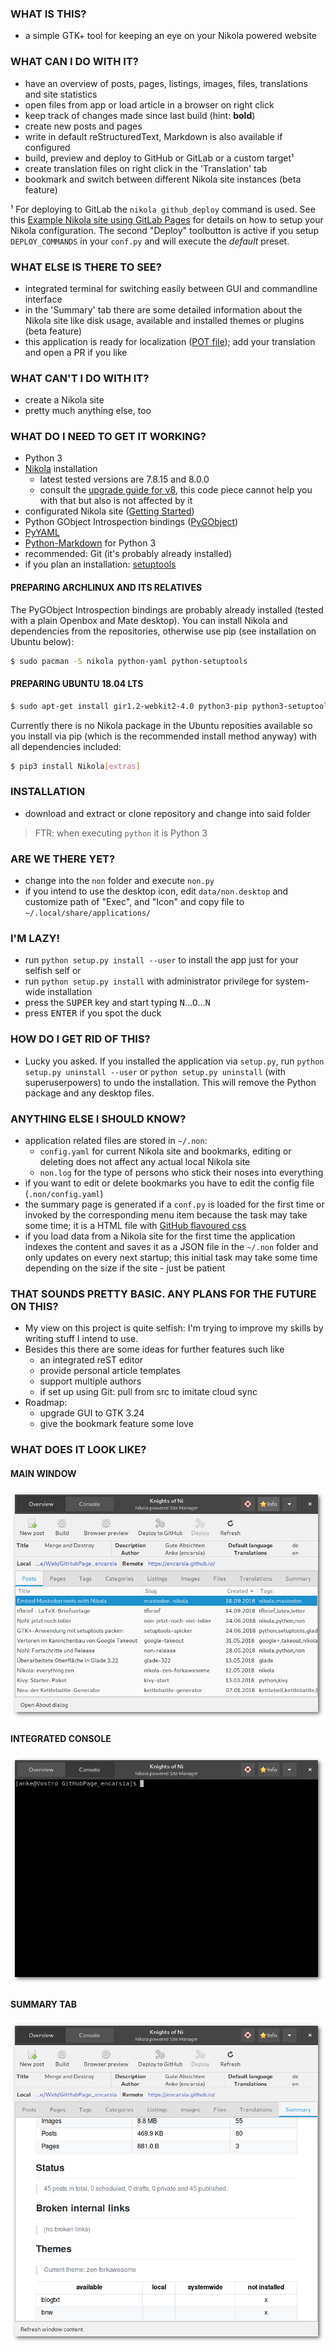 ### WHAT IS THIS?

 * a simple GTK+ tool for keeping an eye on your Nikola powered website
 
### WHAT CAN I DO WITH IT?

 * have an overview of posts, pages, listings, images, files, translations and site statistics
 * open files from app or load article in a browser on right click
 * keep track of changes made since last build (hint: **bold**)
 * create new posts and pages
 * write in default reStructuredText, Markdown is also available if configured
 * build, preview and deploy to GitHub or GitLab or a custom target¹
 * create translation files on right click in the 'Translation' tab
 * bookmark and switch between different Nikola site instances (beta feature)

¹ For deploying to GitLab the `nikola github_deploy` command is used. See this [Example Nikola site using GitLab Pages](https://gitlab.com/pages/nikola) for details on how to setup your Nikola configuration. The second "Deploy" toolbutton is active if you setup `DEPLOY_COMMANDS` in your `conf.py` and will execute the _default_ preset.

### WHAT ELSE IS THERE TO SEE?

 * integrated terminal for switching easily between GUI and commandline interface
 * in the 'Summary' tab there are some detailed information about the Nikola site like disk usage, available and installed themes or plugins (beta feature)
 * this application is ready for localization ([POT file](ui/NoN.pot)); add your translation and open a PR if you like
 
### WHAT CAN'T I DO WITH IT?

 * create a Nikola site
 * pretty much anything else, too

### WHAT DO I NEED TO GET IT WORKING?

 * Python 3
 * [Nikola](https://getnikola.com/) installation
   * latest tested versions are 7.8.15 and 8.0.0
   * consult the [upgrade guide for v8](https://getnikola.com/blog/upgrading-to-nikola-v8.html), this code piece cannot help you with that but also is not affected by it 
 * configurated Nikola site ([Getting Started](https://getnikola.com/getting-started.html))
 * Python GObject Introspection bindings ([PyGObject](http://pygobject.readthedocs.io/en/latest/getting_started.html))
 * [PyYAML](https://github.com/yaml/pyyaml)
 * [Python-Markdown](https://python-markdown.github.io/) for Python 3
 * recommended: Git (it's probably already installed)
 * if you plan an installation: [setuptools](https://github.com/pypa/setuptools)

#### PREPARING ARCHLINUX AND ITS RELATIVES

The PyGObject Introspection bindings are probably already installed (tested with a plain Openbox and Mate desktop). You can install Nikola and dependencies from the repositories, otherwise use pip (see installation on Ubuntu below):

``` bash
$ sudo pacman -S nikola python-yaml python-setuptools
```

#### PREPARING UBUNTU 18.04 LTS

``` bash
$ sudo apt-get install gir1.2-webkit2-4.0 python3-pip python3-setuptools
```

Currently there is no Nikola package in the Ubuntu reposities available so you install via pip (which is the recommended install method anyway) with all dependencies included:

``` bash
$ pip3 install Nikola[extras]
```

### INSTALLATION

 * download and extract or clone repository and change into said folder
 
> FTR: when executing `python` it is Python 3
 
### ARE WE THERE YET?

 * change into the `non` folder and execute `non.py`
 * if you intend to use the desktop icon, edit `data/non.desktop` and customize path of "Exec", and "Icon" and copy file to `~/.local/share/applications/`

### I'M LAZY!

 * run `python setup.py install --user` to install the app just for your selfish self or
 * run `python setup.py install` with administrator privilege for system-wide installation
 * press the <kbd>SUPER</kbd> key and start typing <kbd>N</kbd>...<kbd>O</kbd>...<kbd>N</kbd> 
 * press <kbd>ENTER</kbd> if you spot the duck

### HOW DO I GET RID OF THIS?

 * Lucky you asked. If you installed the application via `setup.py`, run `python setup.py uninstall --user` or `python setup.py uninstall` (with superuserpowers) to undo the installation. This will remove the Python package and any desktop files.

### ANYTHING ELSE I SHOULD KNOW?

 * application related files are stored in `~/.non`:
   * `config.yaml` for current Nikola site and bookmarks, editing or deleting does not affect any actual local Nikola site 
   * `non.log` for the type of persons who stick their noses into everything
 * if you want to edit or delete bookmarks you have to edit the config file (`.non/config.yaml`)
 * the summary page is generated if a ``conf.py`` is loaded for the first time or invoked by the corresponding menu item because the task may take some time; it is a HTML file with [GitHub flavoured css](https://github.com/sindresorhus/github-markdown-css)
 * if you load data from a Nikola site for the first time the application indexes the content and saves it as a JSON file in the `~/.non` folder and only updates on every next startup; this initial task may take some time depending on the size if the site - just be patient

### THAT SOUNDS PRETTY BASIC. ANY PLANS FOR THE FUTURE ON THIS?

 * My view on this project is quite selfish: I'm trying to improve my skills by writing stuff I intend to use.
 * Besides this there are some ideas for further features such like
    * an integrated reST editor
    * provide personal article templates
    * support multiple authors
    * if set up using Git: pull from src to imitate cloud sync
 * Roadmap:
    * upgrade GUI to GTK 3.24
    * give the bookmark feature some love


### WHAT DOES IT LOOK LIKE? 

#### MAIN WINDOW

![main window](data/screenshot_main.png)

#### INTEGRATED CONSOLE

![integrated console](data/screenshot_console.png)

#### SUMMARY TAB

![main window](data/screenshot_summary.png)
